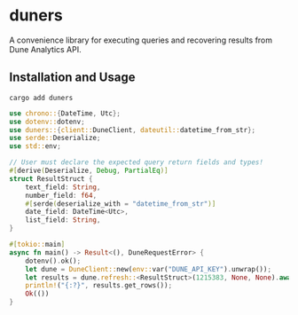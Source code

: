 # duners

A convenience library for executing queries and recovering results from Dune Analytics API.

## Installation and Usage

```shell
cargo add duners
```

```rust
use chrono::{DateTime, Utc};
use dotenv::dotenv;
use duners::{client::DuneClient, dateutil::datetime_from_str};
use serde::Deserialize;
use std::env;

// User must declare the expected query return fields and types!
#[derive(Deserialize, Debug, PartialEq)]
struct ResultStruct {
    text_field: String,
    number_field: f64,
    #[serde(deserialize_with = "datetime_from_str")]
    date_field: DateTime<Utc>,
    list_field: String,
}

#[tokio::main]
async fn main() -> Result<(), DuneRequestError> {
    dotenv().ok();
    let dune = DuneClient::new(env::var("DUNE_API_KEY").unwrap());
    let results = dune.refresh::<ResultStruct>(1215383, None, None).await?;
    println!("{:?}", results.get_rows());
    Ok(())
}
```
